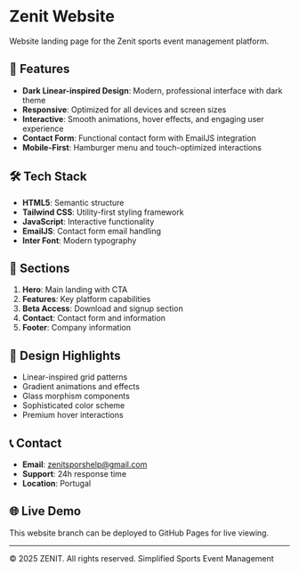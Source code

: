 # Zenit Website

Website landing page for the Zenit sports event management platform.

## 🚀 Features

- **Dark Linear-inspired Design**: Modern, professional interface with dark theme
- **Responsive**: Optimized for all devices and screen sizes
- **Interactive**: Smooth animations, hover effects, and engaging user experience
- **Contact Form**: Functional contact form with EmailJS integration
- **Mobile-First**: Hamburger menu and touch-optimized interactions

## 🛠️ Tech Stack

- **HTML5**: Semantic structure
- **Tailwind CSS**: Utility-first styling framework
- **JavaScript**: Interactive functionality
- **EmailJS**: Contact form email handling
- **Inter Font**: Modern typography

## 📱 Sections

1. **Hero**: Main landing with CTA
2. **Features**: Key platform capabilities
3. **Beta Access**: Download and signup section
4. **Contact**: Contact form and information
5. **Footer**: Company information

## 🎨 Design Highlights

- Linear-inspired grid patterns
- Gradient animations and effects
- Glass morphism components
- Sophisticated color scheme
- Premium hover interactions

## 📞 Contact

- **Email**: zenitsporshelp@gmail.com
- **Support**: 24h response time
- **Location**: Portugal

## 🌐 Live Demo

This website branch can be deployed to GitHub Pages for live viewing.

---

© 2025 ZENIT. All rights reserved.
Simplified Sports Event Management
